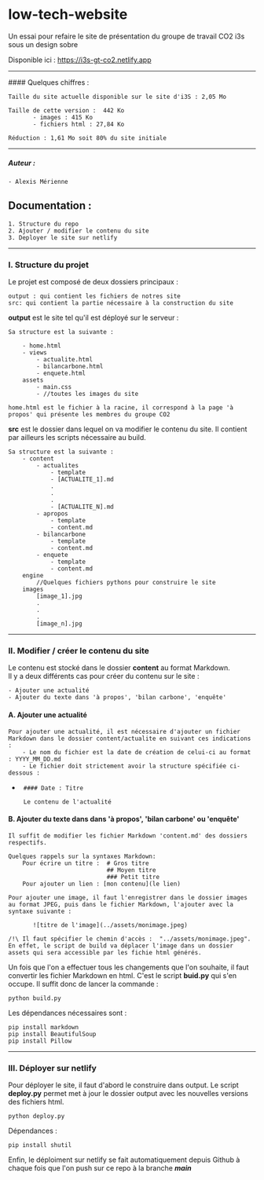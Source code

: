 # low-tech-website
Un essai pour refaire le site de présentation du groupe de travail CO2 i3s sous un design sobre

Disponible ici : https://i3s-gt-co2.netlify.app

<hr>
#### Quelques chiffres : 
    
    Taille du site actuelle disponible sur le site d'i3S : 2,05 Mo
    
    Taille de cette version :  442 Ko
           - images : 415 Ko
           - fichiers html : 27,84 Ko
           
    Réduction : 1,61 Mo soit 80% du site initiale
   
<hr>

##### Auteur :

    - Alexis Mérienne
    
    
## Documentation : 

    1. Structure du repo
    2. Ajouter / modifier le contenu du site
    3. Deployer le site sur netlify
    

<hr>


### I. Structure du projet





Le projet est composé de deux dossiers principaux : 

    output : qui contient les fichiers de notres site
    src: qui contient la partie nécessaire à la construction du site
    
**output** est le site tel qu'il est déployé sur le serveur : 

    Sa structure est la suivante :
    
        - home.html
        - views
            - actualite.html
            - bilancarbone.html
            - enquete.html
        assets 
            - main.css
            - //toutes les images du site
            
    home.html est le fichier à la racine, il correspond à la page 'à propos' qui présente les membres du groupe CO2
    
    
**src** est le dossier dans lequel on va modifier le contenu du site. Il contient par ailleurs les scripts nécessaire au build. 
    
    Sa structure est la suivante : 
        - content
            - actualites
                - template
                - [ACTUALITE_1].md
                .
                .
                .
                - [ACTUALITE_N].md
            - apropos
                - template
                - content.md
            - bilancarbone
                - template
                - content.md
            - enquete
                - template
                - content.md
        engine
            //Quelques fichiers pythons pour construire le site
        images
            [image_1].jpg
            .
            .
            .
            [image_n].jpg
            
 <hr>
 
 

### II. Modifier / créer le contenu du site

Le contenu est stocké dans le dossier **content** au format Markdown.  
Il y a deux différents cas pour créer du contenu sur le site :

    - Ajouter une actualité
    - Ajouter du texte dans 'à propos', 'bilan carbone', 'enquête'
    
#### A. Ajouter une actualité

    Pour ajouter une actualité, il est nécessaire d'ajouter un fichier Markdown dans le dossier content/actualite en suivant ces indications : 
        - Le nom du fichier est la date de création de celui-ci au format : YYYY_MM_DD.md
        - Le fichier doit strictement avoir la structure spécifiée ci-dessous : 
-
       #### Date : Titre
                
       Le contenu de l'actualité
       
#### B. Ajouter du texte dans dans 'à propos', 'bilan carbone' ou 'enquête'

    Il suffit de modifier les fichier Markdown 'content.md' des dossiers respectifs.
    
    Quelques rappels sur la syntaxes Markdown:
        Pour écrire un titre :  # Gros titre
                                ## Moyen titre
                                ### Petit titre
        Pour ajouter un lien : [mon contenu](le lien)
        
    Pour ajouter une image, il faut l'enregistrer dans le dossier images au format JPEG, puis dans le fichier Markdown, l'ajouter avec la syntaxe suivante :
    
           ![titre de l'image](../assets/monimage.jpeg)
           
    /!\ Il faut spécifier le chemin d'accès :  "../assets/monimage.jpeg". En effet, le script de build va déplacer l'image dans un dossier assets qui sera accessible par les fichie html générés. 
    
    
Un fois que l'on a effectuer tous les changements que l'on souhaite, il faut convertir les fichier Markdown en html. C'est le script **buid.py** qui s'en occupe. 
Il suffit donc de lancer la commande : 

    python build.py

Les dépendances nécessaires sont :

    pip install markdown
    pip install BeautifulSoup
    pip install Pillow
    
<hr>


### III. Déployer sur netlify 

Pour déployer le site, il faut d'abord le construire dans output. Le script **deploy.py** permet met à jour le dossier output avec les nouvelles versions des fichiers html. 

    python deploy.py
    
Dépendances : 

    pip install shutil
    
Enfin, le déploiment sur netlify se fait automatiquement depuis Github à chaque fois que l'on push sur ce repo à la branche ***main***
    
